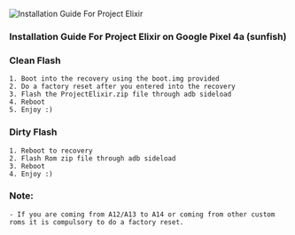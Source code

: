 ![Installation Guide For Project Elixir](https://i.imgur.com/42LxtAl.png)

### Installation Guide For Project Elixir on Google Pixel 4a (sunfish)

### Clean Flash
```
1. Boot into the recovery using the boot.img provided
2. Do a factory reset after you entered into the recovery
3. Flash the ProjectElixir.zip file through adb sideload
4. Reboot
5. Enjoy :)
```

### Dirty Flash
```
1. Reboot to recovery
2. Flash Rom zip file through adb sideload
3. Reboot
4. Enjoy :)
```

### Note:
```
- If you are coming from A12/A13 to A14 or coming from other custom roms it is compulsory to do a factory reset.
```
